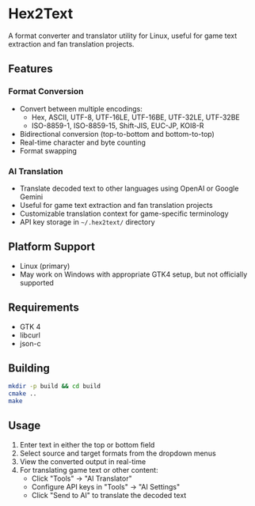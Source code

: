 # Hex2Text

A format converter and translator utility for Linux, useful for game text extraction and fan translation projects.

## Features

### Format Conversion
- Convert between multiple encodings:
  - Hex, ASCII, UTF-8, UTF-16LE, UTF-16BE, UTF-32LE, UTF-32BE
  - ISO-8859-1, ISO-8859-15, Shift-JIS, EUC-JP, KOI8-R
- Bidirectional conversion (top-to-bottom and bottom-to-top)
- Real-time character and byte counting
- Format swapping

### AI Translation
- Translate decoded text to other languages using OpenAI or Google Gemini
- Useful for game text extraction and fan translation projects
- Customizable translation context for game-specific terminology
- API key storage in `~/.hex2text/` directory

## Platform Support
- Linux (primary)
- May work on Windows with appropriate GTK4 setup, but not officially supported

## Requirements
- GTK 4
- libcurl
- json-c

## Building
```bash
mkdir -p build && cd build
cmake ..
make
```

## Usage
1. Enter text in either the top or bottom field
2. Select source and target formats from the dropdown menus
3. View the converted output in real-time
4. For translating game text or other content:
   - Click "Tools" → "AI Translator"
   - Configure API keys in "Tools" → "AI Settings"
   - Click "Send to AI" to translate the decoded text
